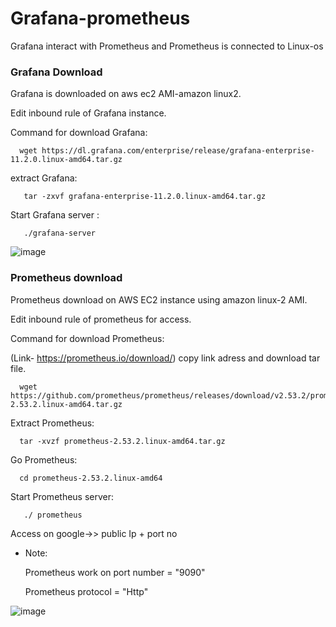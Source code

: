 # Grafana-prometheus
Grafana interact with Prometheus and Prometheus is connected to Linux-os


### Grafana Download

Grafana is downloaded on aws ec2 AMI-amazon linux2.

Edit inbound rule of Grafana instance.

Command for download Grafana:

      wget https://dl.grafana.com/enterprise/release/grafana-enterprise-11.2.0.linux-amd64.tar.gz

extract Grafana:

       tar -zxvf grafana-enterprise-11.2.0.linux-amd64.tar.gz

Start Grafana server :
     
       ./grafana-server

![image](https://github.com/user-attachments/assets/b1128cfe-818f-4210-9dd8-f98c2016e4d8)


### Prometheus download 

Prometheus download on AWS EC2 instance using amazon linux-2 AMI.

Edit inbound rule of prometheus for access.

Command for download Prometheus:

(Link- https://prometheus.io/download/) copy link adress and download tar file.

      wget https://github.com/prometheus/prometheus/releases/download/v2.53.2/prometheus-2.53.2.linux-amd64.tar.gz

Extract Prometheus:

      tar -xvzf prometheus-2.53.2.linux-amd64.tar.gz
      
Go Prometheus:

      cd prometheus-2.53.2.linux-amd64

Start Prometheus server:

       ./ prometheus

Access on google->> public Ip + port no

- Note:

   Prometheus work on port number = "9090"

   Prometheus protocol = "Http"

 ![image](https://github.com/user-attachments/assets/214060d2-1ba9-4e28-ba59-dd6383cbd0c7)
 
     
       

      
     

    
